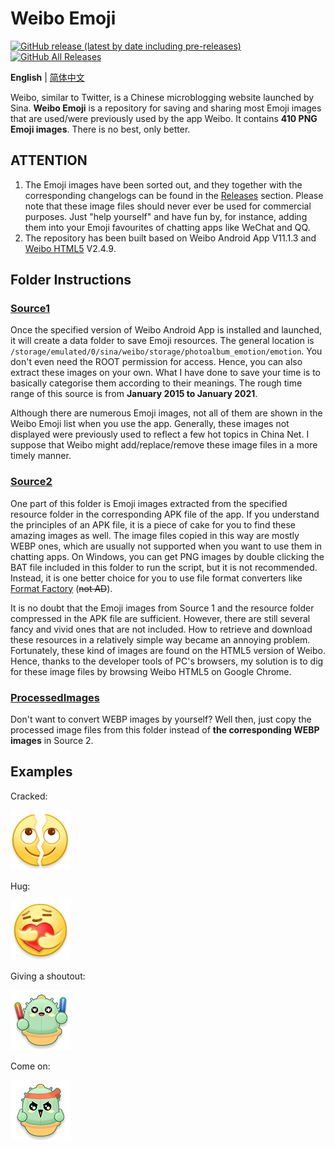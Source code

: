 # Weibo Emoji

[![GitHub release (latest by date including pre-releases)](https://img.shields.io/github/v/release/ArvinZJC/WeiboEmoji?include_prereleases)](https://github.com/ArvinZJC/WeiboEmoji/releases)
[![GitHub All Releases](https://img.shields.io/github/downloads/ArvinZJC/WeiboEmoji/total)](https://github.com/ArvinZJC/WeiboEmoji/releases)

**English** | [简体中文](https://github.com/ArvinZJC/WeiboEmoji/blob/master/README-zhCN.md)

Weibo, similar to Twitter, is a Chinese microblogging website launched by Sina. **Weibo Emoji** is a repository for saving and sharing most Emoji images that are used/were previously used by the app Weibo. It contains **410 PNG Emoji images**. There is no best, only better.

## ATTENTION

1. The Emoji images have been sorted out, and they together with the corresponding changelogs can be found in the [Releases](https://github.com/ArvinZJC/WeiboEmoji/releases) section. Please note that these image files should never ever be used for commercial purposes. Just "help yourself" and have fun by, for instance, adding them into your Emoji favourites of chatting apps like WeChat and QQ.
2. The repository has been built based on Weibo Android App V11.1.3 and [Weibo HTML5](https://m.weibo.cn/) V2.4.9.

## Folder Instructions

### [Source1](https://github.com/ArvinZJC/WeiboEmoji/tree/master/Source1)

Once the specified version of Weibo Android App is installed and launched, it will create a data folder to save Emoji resources. The general location is `/storage/emulated/0/sina/weibo/storage/photoalbum_emotion/emotion`. You don't even need the ROOT permission for access. Hence, you can also extract these images on your own. What I have done to save your time is to basically categorise them according to their meanings. The rough time range of this source is from **January 2015 to January 2021**.

Although there are numerous Emoji images, not all of them are shown in the Weibo Emoji list when you use the app. Generally, these images not displayed were previously used to reflect a few hot topics in China Net. I suppose that Weibo might add/replace/remove these image files in a more timely manner.

### [Source2](https://github.com/ArvinZJC/WeiboEmoji/tree/master/Source2)

One part of this folder is Emoji images extracted from the specified resource folder in the corresponding APK file of the app. If you understand the principles of an APK file, it is a piece of cake for you to find these amazing images as well. The image files copied in this way are mostly WEBP ones, which are usually not supported when you want to use them in chatting apps. On Windows, you can get PNG images by double clicking the BAT file included in this folder to run the script, but it is not recommended. Instead, it is one better choice for you to use file format converters like [Format Factory](http://www.pcgeshi.com/) (~~not AD~~).

It is no doubt that the Emoji images from Source 1 and the resource folder compressed in the APK file are sufficient. However, there are still several fancy and vivid ones that are not included. How to retrieve and download these resources in a relatively simple way became an annoying problem. Fortunately, these kind of images are found on the HTML5 version of Weibo. Hence, thanks to the developer tools of PC's browsers, my solution is to dig for these image files by browsing Weibo HTML5 on Google Chrome.

### [ProcessedImages](https://github.com/ArvinZJC/WeiboEmoji/tree/master/ProcessedImages)

Don't want to convert WEBP images by yourself? Well then, just copy the processed image files from this folder instead of **the corresponding WEBP images** in Source 2.

## Examples

Cracked:

![202011_liekai_mobile.png](./Source1/微博“黄脸”/202011_liekai_mobile.png)

Hug:

![2020_hug_mobile.png](./Source1/微博“黄脸”/2020_hug_mobile.png)

Giving a shoutout:

![2021_LZyingguangbang_mobile.png](./Source1/绿洲掌宝/2021_LZyingguangbang_mobile.png)

Come on:

![2021_LZfighting_mobile.png](./Source1/绿洲掌宝/2021_LZfighting_mobile.png)
